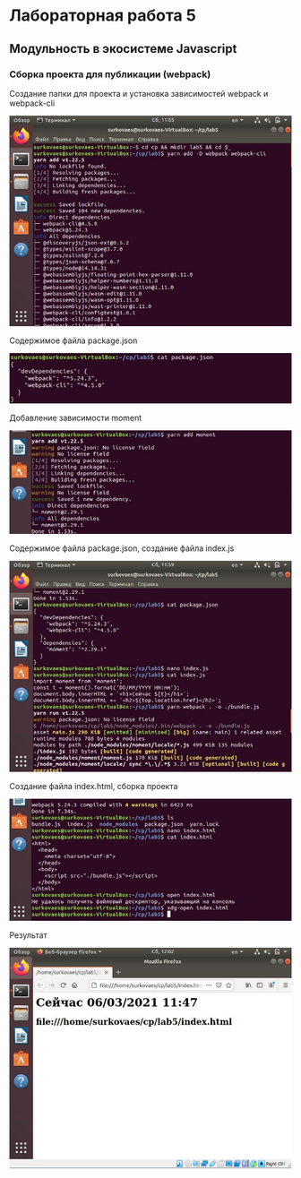 # Лабораторная работа 5
## Модульность в экосистеме Javascript
### Сборка проекта для публикации (webpack)

Создание папки для проекта и установка зависимостей webpack и webpack-cli

![1](images/1.JPG)

Содержимое файла package.json

![2](images/2.jpg)

Добавление зависимости moment

![3](images/3.JPG)

Содержимое файла package.json, создание файла index.js

![4](images/4.JPG)

Создание файла index.html, сборка проекта

![5](images/5.JPG)

Результат

![6](images/6.JPG)
